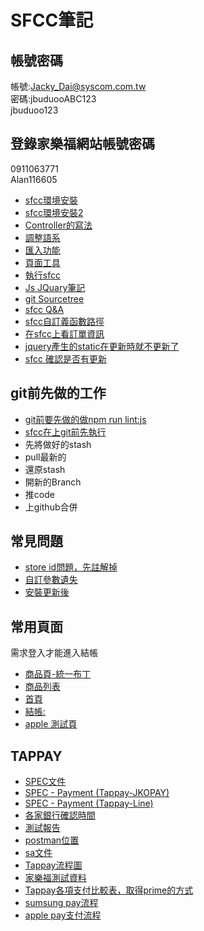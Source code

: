 # SFCC筆記

## 帳號密碼<br/>
帳號:Jacky_Dai@syscom.com.tw <br/>
密碼:jbuduooABC123<br/>
jbuduoo123 <br/>
## 登錄家樂福網站帳號密碼
0911063771<br/>
Alan116605<br/>
- [sfcc環境安裝](https://hackmd.io/0v4NfaE2QmejyQ2MnsDtxQ)<br/>
- [sfcc環境安裝2](https://hackmd.io/DOs5FLI_Q_CaOLH65P4gRw)<br/>
- [Controller的寫法](https://hackmd.io/sSkohUUsRd28hjV5JARzBg?view)<br/>
- [調整語系](https://hackmd.io/iDp6yxNqSj2gYBpkcF-j_w?view)<br/>
- [匯入功能](https://hackmd.io/PHxKaZgYTL6q-Ba6nu-w6g?view)<br/>
- [頁面工具](https://hackmd.io/E75YDLMWTXiFiM0ZzLw9Qg?view)<br/>
- [執行sfcc](https://hackmd.io/UQWDpeDGS9OjlrTZTaCMuA?view)<br/>
- [Js JQuary筆記](https://hackmd.io/BOEHSOWwSoyUKmJoTOZwsg?view)<br/>
- [git Sourcetree](https://hackmd.io/HiigsBDYSS6bAbRkpsY6Xg?view)<br/>
- [sfcc Q&A](https://docs.google.com/spreadsheets/d/1cXnpYMhOqT7kHR0NYBvdPWIxH3qrqT0WVVVJnPHfS7M/edit#gid=1254768356)<br/>
- [sfcc自訂義函數路徑](https://hackmd.io/xWAV9to3Q8yCQvrpUW6nqg?view)<bf/>
- [在sfcc上看訂單資訊](https://hackmd.io/6_pBrna6SFeL935WKKTwOA?view)<br/>
- [jquery產生的static在更新時就不更新了](https://hackmd.io/H9DSeDjKToChdg_k86UEUA?view)<br/>
- [sfcc 確認是否有更新](https://hackmd.io/h8t1jrknSiGb5Kzaw94FmQ?view)<br/>
## git前先做的工作
- [git前要先做的做npm run lint:js](https://hackmd.io/8v01g1d0QdCGL5clGurRKw?view)<br/>
- [sfcc在上git前先執行](https://hackmd.io/_f6m_NJPSpyqYIXRnL9TsA?view)<br/>
- 先將做好的stash
- pull最新的
- 還原stash
- 開新的Branch
- 推code
- 上github合併

## 常見問題
- [store id問題，先註解掉](https://hackmd.io/bYeQf4heR-GF52pqjqCYtw?view)<br/>
- [自訂參數遺失](https://hackmd.io/fM5PSNPPTqiONoCM7Tr1RQ?view)<br/>
- [安裝更新後](https://hackmd.io/t6uvm5nNTja7HT38Ne4tVg?view)<br/>

## 常用頁面
 需求登入才能進入結帳<br/>
 - [商品頁-統一布丁](https://dev03-ap01-carrefour.demandware.net/on/demandware.store/Sites-Carrefour-Site/zh_TW/Product-Show?pid=1530001000112)<br/>
 - [商品列表](https://dev03-ap01-carrefour.demandware.net/on/demandware.store/Sites-Carrefour-Site/zh_TW/Search-Show?cgid=2993)<br/>
 - [首頁](https://dev03-ap01-carrefour.demandware.net/on/demandware.store/Sites-Carrefour-Site/zh_TW/Demo-Start)<br/>
 - [結帳:](https://dev03-ap01-carrefour.demandware.net/on/demandware.store/Sites-Carrefour-Site/zh_TW/Checkout-Begin)<br/>
 - [apple 測試頁](https://dev03-ap01-carrefour.demandware.net/on/demandware.store/Sites-Carrefour-Site/zh_TW/Cart-applepay)<br/>
## TAPPAY 
- [SPEC文件](https://docs.google.com/document/d/1d1eVEcMf_zGFgBWaLLvyJG_CSQ9nlNJM/edit#)<br/>
- [SPEC - Payment (Tappay-JKOPAY)](https://docs.google.com/document/u/1/d/1cNFnZvCwGkVuWqmUZk1l7IAH8yOIHRh-/edit?usp=drive_web&ouid=101156036923245146445&rtpof=true)<br/>
- [SPEC - Payment (Tappay-Line)](https://docs.google.com/document/u/1/d/1etN_bErRl4U2D4EfgWukQYCOsxm49j1a/edit?usp=drive_web&ouid=101156036923245146445&rtpof=true)<br/>
- [各家銀行確認時間](https://docs.tappaysdk.com/tutorial/zh/reference.html#each-bank-capture-refund-time)<br/>
- [測試報告](https://docs.google.com/document/d/1_kRSTgBzazsTHthJQ644M_8pOJx16n_FDZO5o6C2zJM/edit)<br/>
- [postman位置](https://drive.google.com/drive/u/1/folders/1aTlP5mq6RJ258xSzWmDl6XMIrtlCaIiK)<br/>
- [sa文件](https://hackmd.io/KMvMGkuUTKi5TJgp4l0Fag?view#SA---Payment-Tappay)<br/>
- [Tappay流程圖](https://hackmd.io/R4GsOthbSSm97EsS9aJurQ)<br/>
- [家樂福測試資料](https://hackmd.io/iXnNK78YQwevWiU7ZwRDHw)<br/>
- [Tappay各項支付比較表，取得prime的方式](https://docs.google.com/document/d/1m3zYe0PW66nk88DDJ2XJuGMdx2_wjutX/edit) <br/>
- [sumsung pay流程](https://hackmd.io/z1o1CB3GQoGiJCFEsbVqfQ?view)<br/>
- [apple pay支付流程](https://hackmd.io/R1PB1pSOTmyfimXgkeXHpQ?view)<br/>

